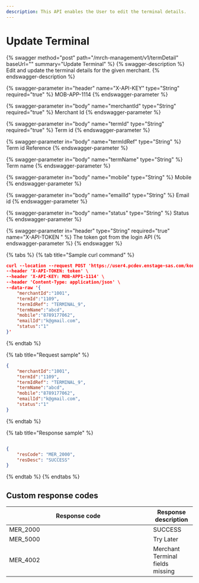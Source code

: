 ```yaml
---
description: This API enables the User to edit the terminal details.
---
```


# Update Terminal

{% swagger method="post" path="/mrch-management/v1/termDetail" baseUrl="<domain>" summary="Update Terminal" %}
{% swagger-description %}
Edit and update the terminal details for the given merchant.
{% endswagger-description %}

{% swagger-parameter in="header" name="X-API-KEY" type="String" required="true" %}
MOB-APP-1114
{% endswagger-parameter %}

{% swagger-parameter in="body" name="merchantId" type="String" required="true" %}
Merchant Id
{% endswagger-parameter %}

{% swagger-parameter in="body" name="termId" type="String" required="true" %}
Term id
{% endswagger-parameter %}

{% swagger-parameter in="body" name="termIdRef" type="String" %}
Term id Reference
{% endswagger-parameter %}

{% swagger-parameter in="body" name="termName" type="String" %}
Term name
{% endswagger-parameter %}

{% swagger-parameter in="body" name="mobile" type="String" %}
Mobile
{% endswagger-parameter %}

{% swagger-parameter in="body" name="emailId" type="String" %}
Email id
{% endswagger-parameter %}

{% swagger-parameter in="body" name="status" type="String" %}
Status
{% endswagger-parameter %}

{% swagger-parameter in="header" type="String" required="true" name="X-API-TOKEN " %}
The token got from the login API
{% endswagger-parameter %}
{% endswagger %}

{% tabs %}
{% tab title="Sample curl command" %}
```json
curl --location --request POST 'https://user4.pcdev.enstage-sas.com/kong/mrch-management/v1/termDetail' \
--header 'X-API-TOKEN: token' \
--header 'X-API-KEY: MOB-APP1-1114' \
--header 'Content-Type: application/json' \
--data-raw '{
    "merchantId":"1001",
    "termId":"1109",
    "termIdRef": "TERMINAL_9",
    "termName":"abcd",
    "mobile":"8789177062",
    "emailId":"k@gmail.com",
    "status":"1"
}'
```
{% endtab %}

{% tab title="Request sample" %}
```json
{
    "merchantId":"1001",
    "termId":"1109",
    "termIdRef": "TERMINAL_9",
    "termName":"abcd",
    "mobile":"8789177062",
    "emailId":"k@gmail.com",
    "status":"1"
}
```
{% endtab %}

{% tab title="Response sample" %}
```json

{
    "resCode": "MER_2000",
    "resDesc": "SUCCESS"
}

```
{% endtab %}
{% endtabs %}

## Custom response codes

<table><thead><tr><th width="373">Response code</th><th>Response description</th></tr></thead><tbody><tr><td>MER_2000</td><td>SUCCESS</td></tr><tr><td>MER_5000</td><td>Try Later</td></tr><tr><td>MER_4002</td><td>Merchant Terminal fields missing</td></tr></tbody></table>

## &#x20;
